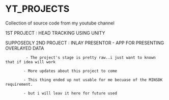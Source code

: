 # YT_PROJECTS
Collection of source code from my youtube channel

1ST PROJECT : HEAD TRACKING USING UNITY

SUPPOSEDLY 2ND PROJECT : INLAY PRESENTOR - APP FOR PRESENTING OVERLAYED DATA

             - The project's stage is pretty raw..i just want to known that if idea will work
             
            - More updates about this project to come
            
            - This thing ended up not usable for me becuase of the MINSDK requirement.
            
            - but i will leav it here for future used

